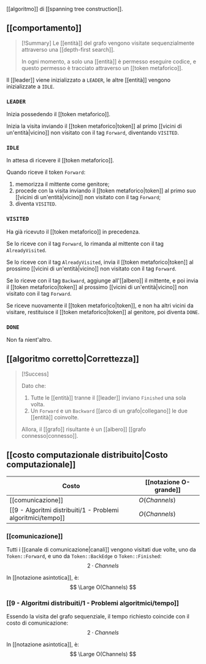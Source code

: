 [[algoritmo]] di [[spanning tree construction]].

## [[comportamento]]

> [!Summary]
> Le [[entità]] del grafo vengono visitate sequenzialmente attraverso una [[depth-first search]].
> 
> In ogni momento, a solo una [[entità]] è permesso eseguire codice, e questo permesso è tracciato attraverso un [[token metaforico]].

Il [[leader]] viene inizializzato a `LEADER`, le altre [[entità]] vengono inizializzate a `IDLE`.

### `LEADER`

Inizia possedendo il [[token metaforico]].

Inizia la visita inviando il [[token metaforico|token]] al primo [[vicini di un'entità|vicino]] non visitato con il tag `Forward`, diventando `VISITED`.

### `IDLE`

In attesa di ricevere il [[token metaforico]].

Quando riceve il token `Forward`:
1. memorizza il mittente come genitore;
2. procede con la visita inviando il [[token metaforico|token]] al primo suo [[vicini di un'entità|vicino]] non visitato con il tag `Forward`;
3. diventa `VISITED`.

### `VISITED`

Ha già ricevuto il [[token metaforico]] in precedenza.

Se lo riceve con il tag `Forward`, lo rimanda al mittente con il tag `AlreadyVisited`.

Se lo riceve con il tag `AlreadyVisited`, invia il [[token metaforico|token]] al prossimo [[vicini di un'entità|vicino]] non visitato con il tag `Forward`.

Se lo riceve con il tag `Backward`, aggiunge all'[[albero]] il mittente, e poi invia il [[token metaforico|token]] al prossimo [[vicini di un'entità|vicino]] non visitato con il tag `Forward`.

Se riceve nuovamente il [[token metaforico|token]], e non ha altri vicini da visitare, restituisce il [[token metaforico|token]] al genitore, poi diventa `DONE`.

### `DONE`

Non fa nient'altro.

## [[algoritmo corretto|Correttezza]]

> [!Success]
> 
> Dato che:
> 1. Tutte le [[entità]] tranne il [[leader]] inviano `Finished` una sola volta.
> 2. Un `Forward` e un `Backward`  [[arco di un grafo|collegano]] le due [[entità]] coinvolte.
> 
> Allora, il [[grafo]] risultante è un [[albero]] [[grafo connesso|connesso]].

## [[costo computazionale distribuito|Costo computazionale]]

| Costo | [[notazione O-grande]] | 
|-|-|
| [[comunicazione]] | $O(Channels)$ |
| [[9 - Algoritmi distribuiti/1 - Problemi algoritmici/tempo]] | $O(Channels)$ |

### [[comunicazione]]

Tutti i [[canale di comunicazione|canali]] vengono visitati due volte, uno da `Token::Forward`, e uno da `Token::BackEdge` o `Token::Finished`:
$$
2 \cdot Channels
$$

In [[notazione asintotica]], è:
$$
\Large O(Channels)
$$

### [[9 - Algoritmi distribuiti/1 - Problemi algoritmici/tempo]]

Essendo la visita del grafo sequenziale, il tempo richiesto coincide con il costo di comunicazione:
$$
2 \cdot Channels
$$

In [[notazione asintotica]], è:
$$
\Large O(Channels)
$$
